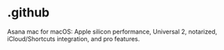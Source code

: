 # .github
Asana mac for macOS: Apple silicon performance, Universal 2, notarized, iCloud/Shortcuts integration, and pro features.
